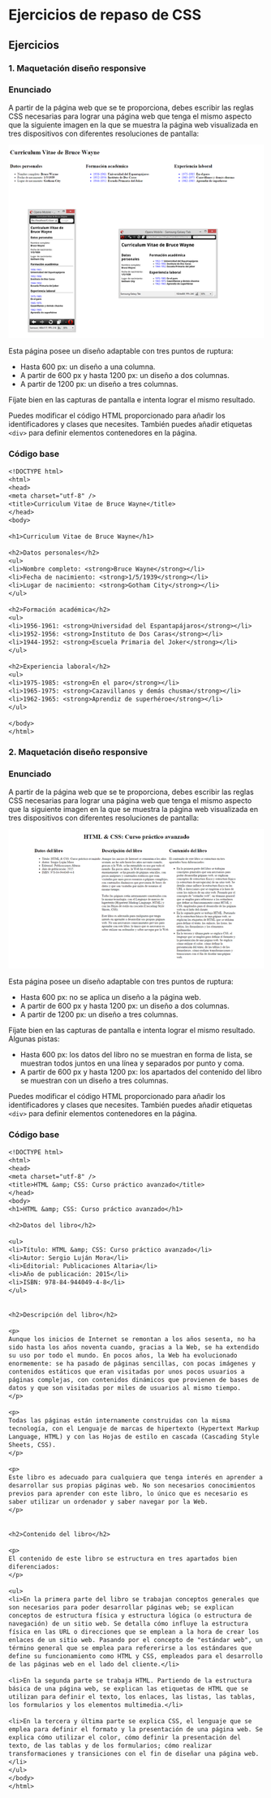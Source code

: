 # Ejercicios de repaso de CSS

## Ejercicios

### 1. Maquetación diseño responsive
### Enunciado

A partir de la página web que se te proporciona, debes escribir las reglas CSS necesarias para lograr una página web que tenga el mismo aspecto que la siguiente imagen en la que se muestra la página web visualizada en tres dispositivos con diferentes resoluciones de pantalla:

[![Foo](./img/maquetacion1.png)](./img/maquetacion-diseno-grande-1.png)

Esta página posee un diseño adaptable con tres puntos de ruptura:

- Hasta 600 px: un diseño a una columna.
- A partir de 600 px y hasta 1200 px: un diseño a dos columnas.
- A partir de 1200 px: un diseño a tres columnas.

Fíjate bien en las capturas de pantalla e intenta lograr el mismo resultado.

Puedes modificar el código HTML proporcionado para añadir los identificadores y clases que necesites. También puedes añadir etiquetas `<div>` para definir elementos contenedores en la página.


### Código base

```
<!DOCTYPE html>
<html>
<head>
<meta charset="utf-8" />
<title>Curriculum Vitae de Bruce Wayne</title>
</head>
<body>

<h1>Curriculum Vitae de Bruce Wayne</h1>

<h2>Datos personales</h2>
<ul>
<li>Nombre completo: <strong>Bruce Wayne</strong></li>
<li>Fecha de nacimiento: <strong>1/5/1939</strong></li>
<li>Lugar de nacimiento: <strong>Gotham City</strong></li>
</ul>

<h2>Formación académica</h2>
<ul>
<li>1956-1961: <strong>Universidad del Espantapájaros</strong></li>
<li>1952-1956: <strong>Instituto de Dos Caras</strong></li>
<li>1944-1952: <strong>Escuela Primaria del Joker</strong></li>
</ul>

<h2>Experiencia laboral</h2>
<ul>
<li>1975-1985: <strong>En el paro</strong></li>
<li>1965-1975: <strong>Cazavillanos y demás chusma</strong></li>
<li>1962-1965: <strong>Aprendiz de superhéroe</strong></li>
</ul>

</body>
</html>
```

### 2. Maquetación diseño responsive
### Enunciado

A partir de la página web que se te proporciona, debes escribir las reglas CSS necesarias para lograr una página web que tenga el mismo aspecto que la siguiente imagen en la que se muestra la página web visualizada en tres dispositivos con diferentes resoluciones de pantalla:

![](./img/maquetacion-2.gif)

Esta página posee un diseño adaptable con tres puntos de ruptura:

- Hasta 600 px: no se aplica un diseño a la página web.
- A partir de 600 px y hasta 1200 px: un diseño a dos columnas.
- A partir de 1200 px: un diseño a tres columnas.

Fíjate bien en las capturas de pantalla e intenta lograr el mismo resultado. Algunas pistas:

- Hasta 600 px: los datos del libro no se muestran en forma de lista, se muestran todos juntos en una línea y separados por punto y coma.
- A partir de 600 px y hasta 1200 px: los apartados del contenido del libro se muestran con un diseño a tres columnas.

Puedes modificar el código HTML proporcionado para añadir los identificadores y clases que necesites. También puedes añadir etiquetas `<div>` para definir elementos contenedores en la página.

### Código base

```
<!DOCTYPE html>
<html>
<head>
<meta charset="utf-8" />
<title>HTML &amp; CSS: Curso práctico avanzado</title>
</head>
<body>
<h1>HTML &amp; CSS: Curso práctico avanzado</h1>

<h2>Datos del libro</h2>

<ul>
<li>Título: HTML &amp; CSS: Curso práctico avanzado</li>
<li>Autor: Sergio Luján Mora</li>
<li>Editorial: Publicaciones Altaria</li>
<li>Año de publicación: 2015</li>
<li>ISBN: 978-84-944049-4-8</li>
</ul>


<h2>Descripción del libro</h2>

<p>
Aunque los inicios de Internet se remontan a los años sesenta, no ha sido hasta los años noventa cuando, gracias a la Web, se ha extendido su uso por todo el mundo. En pocos años, la Web ha evolucionado enormemente: se ha pasado de páginas sencillas, con pocas imágenes y contenidos estáticos que eran visitadas por unos pocos usuarios a páginas complejas, con contenidos dinámicos que provienen de bases de datos y que son visitadas por miles de usuarios al mismo tiempo.
</p>

<p>
Todas las páginas están internamente construidas con la misma tecnología, con el Lenguaje de marcas de hipertexto (Hypertext Markup Language, HTML) y con las Hojas de estilo en cascada (Cascading Style Sheets, CSS).
</p>

<p>
Este libro es adecuado para cualquiera que tenga interés en aprender a desarrollar sus propias páginas web. No son necesarios conocimientos previos para aprender con este libro, lo único que es necesario es saber utilizar un ordenador y saber navegar por la Web.
</p>


<h2>Contenido del libro</h2>

<p>
El contenido de este libro se estructura en tres apartados bien diferenciados:
</p>

<ul>
<li>En la primera parte del libro se trabajan conceptos generales que son necesarios para poder desarrollar páginas web; se explican conceptos de estructura física y estructura lógica (o estructura de navegación) de un sitio web. Se detalla cómo influye la estructura física en las URL o direcciones que se emplean a la hora de crear los enlaces de un sitio web. Pasando por el concepto de "estándar web", un término general que se emplea para refererirse a los estándares que define su funcionamiento como HTML y CSS, empleados para el desarrollo de las páginas web en el lado del cliente.</li>

<li>En la segunda parte se trabaja HTML. Partiendo de la estructura básica de una página web, se explican las etiquetas de HTML que se utilizan para definir el texto, los enlaces, las listas, las tablas, los formularios y los elementos multimedia.</li>

<li>En la tercera y última parte se explica CSS, el lenguaje que se emplea para definir el formato y la presentación de una página web. Se explica cómo utilizar el color, cómo definir la presentación del texto, de las tablas y de los formularios; cómo realizar transformaciones y transiciones con el fin de diseñar una página web.</li>
</ul>
</body>
</html>
````
